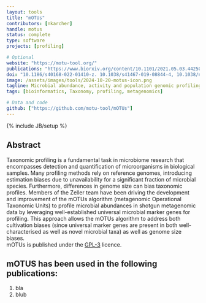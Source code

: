 ```yaml
---
layout: tools
title: "mOTUs"
contributors: [nkarcher]
handle: motus
status: complete
type: software
projects: [profiling]

# Optional
website: "https://motu-tool.org/"
publications: "https://www.biorxiv.org/content/10.1101/2021.05.03.442509v1"
doi: "10.1186/s40168-022-01410-z. 10.1038/s41467-019-08844-4, 10.1038/nmeth.2693"
image: /assets/images/tools/2024-10-20-motus-icon.png
tagline: Microbial abundance, activity and population genomic profiling with mOTUs
tags: [bioinformatics, Taxonomy, profiling, metagenomics]

# Data and code
github: ["https://github.com/motu-tool/mOTUs"]
---
```

{% include JB/setup %}


## Abstract
Taxonomic profiling is a fundamental task in microbiome research that encompasses detection and quantification of microorganisms in biological samples. Many profiling methods rely on reference genomes, introducing estimation biases due to unavailability for a significant fraction of microbial species. Furthermore, differences in genome size can bias taxonomic profiles. Members of the Zeller team have been driving the development and improvement of the mOTUs algorithm (metagenomic Operational Taxonomic Units) to profile microbial abundances in shotgun metagenomic data by leveraging well-established universal microbial marker genes for profiling. This approach allows the mOTUs algorithm to address both cultivation biases (since universal marker genes are present in both well-characterised as well as novel microbial taxa) as well as genome size biases.  
mOTUs is published under the [GPL-3](https://www.gnu.org/licenses/gpl-3.0.en.html)  licence. 

## mOTUS has been used in the following publications:
1. bla
2. blub
